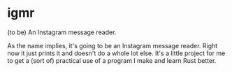 # igmr
(to be) An Instagram message reader.

As the name implies, it's going to be an Instagram message reader. 
Right now it just prints it and doesn't do a whole lot else.
It's a little project for me to get a (sort of) practical use of a program I make and learn Rust better.
